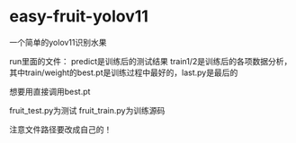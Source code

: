 # easy-fruit-yolov11
一个简单的yolov11识别水果

run里面的文件：
  predict是训练后的测试结果
  train1/2是训练后的各项数据分析，其中train/weight的best.pt是训练过程中最好的，last.py是最后的

想要用直接调用best.pt

fruit_test.py为测试
fruit_train.py为训练源码

注意文件路径要改成自己的！
